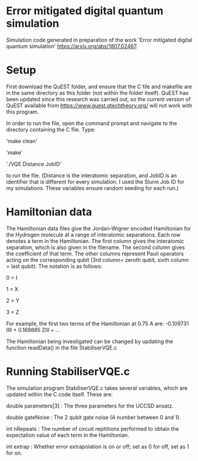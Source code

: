 # Error mitigated digital quantum simulation
Simulation code generated in preparation of the work 'Error mitigated digital quantum simulation' https://arxiv.org/abs/1807.02467.



# Setup

First download the QuEST folder, and ensure that the C file and makefile are in the same directory as this folder (not within
the folder itself). QuEST has been updated since this research was carried out, so the current version of QuEST available from 
https://www.quest.qtechtheory.org/ will not work with this program. 

In order to run the file, open the command prompt and navigate to the directory containing the C file. Type:

'make clean'

'make'

'./VQE Distance JobID'

to run the file. (Distance is the interatomic separation, and JobID is an identifier that is different for every simulation.
I used the Slurm Job ID for my simulations. These variables ensure random seeding for each run.)


# Hamiltonian data

The Hamiltonian data files give the Jordan-Wigner encoded Hamiltonian for the Hydrogen molecule at a range of interatomic
separations. Each row denotes a term in the Hamiltonian. The first column gives the interatomic separation, which is also 
given in the filename. The second column gives the coefficient of that term. The other columns represent Pauli operators 
acting on the corresponding qubit (3rd column= zeroth qubit, sixth column = last qubit). The notation is as follows:

0 = I

1 = X

2 = Y

3 = Z

For example, the first two terms of the Hamiltonian at 0.75 A are: -0.109731 IIII + 0.169885 ZIII + ...

The Hamiltonian being investigated can be changed by updating the function readData() in the file StabiliserVQE.c 


# Running StabiliserVQE.c

The simulation program StabiliserVQE.c takes several variables, which are updated within the C code itself. These are:

double parameters[3] : The three parameters for the UCCSD ansatz.

double gateNoise : The 2 qubit gate noise (A number between 0 and 1).

int nRepeats : The number of circuit repititions performed to obtain the expectation value of each term in the Hamiltonian.

int extrap :  Whether error extrapolation is on or off; set as 0 for off, set as 1 for on.

